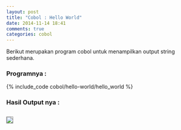 ```yaml
---
layout: post
title: "Cobol : Hello World"
date: 2014-11-14 18:41
comments: true
categories: cobol
---
```


Berikut merupakan program cobol untuk menampilkan output string sederhana. 

<!--more-->

### Programnya :
{% include_code cobol/hello-world/hello_world %}

### Hasil Output nya :

<img src="{{root_url}}/images/blog/cobol/hello-world/output.png" style="border:1px solid grey;margin-top:0.8em">

